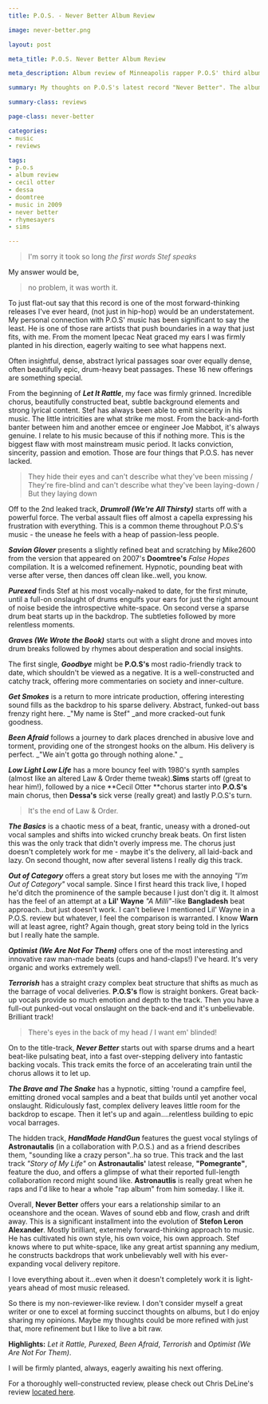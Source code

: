 ```yaml
---
title: P.O.S. - Never Better Album Review

image: never-better.png

layout: post

meta_title: P.O.S. Never Better Album Review

meta_description: Album review of Minneapolis rapper P.O.S' third album. Stef may have created the best album of 2009.

summary: My thoughts on P.O.S's latest record "Never Better". The album title pretty much says it all.

summary-class: reviews

page-class: never-better

categories:
- music
- reviews

tags:
- p.o.s
- album review
- cecil otter
- dessa
- doomtree
- music in 2009
- never better
- rhymesayers
- sims

---
```


> I'm sorry it took so long
<cite>the first words Stef speaks</cite>

My answer would be,

> no problem, it was worth it.

To just flat-out say that this record is one of the most forward-thinking releases I've ever heard, (not just in hip-hop) would be an understatement. My personal connection with P.O.S' music has been significant to say the least. He is one of those rare artists that push boundaries in a way that just fits, with me. From the moment Ipecac Neat graced my ears I was firmly planted in his direction, eagerly waiting to see what happens next.

Often insightful, dense, abstract lyrical passages soar over equally dense, often beautifully epic, drum-heavy beat passages. These 16 new offerings are something special.

From the beginning of _**Let It Rattle**_, my face was firmly grinned. Incredible chorus, beautifully constructed beat, subtle background elements and strong lyrical content. Stef has always been able to emit sincerity in his music. The little intricities are what strike me most. From the back-and-forth banter between him and another emcee or engineer Joe Mabbot, it's always genuine. I relate to his music because of this if nothing more. This is the biggest flaw with most mainstream music period. It lacks conviction, sincerity, passion and emotion. Those are four things that P.O.S. has never lacked. 

> They hide their eyes and can't describe what they've been missing / They're fire-blind and can't describe what they've been laying-down / But they laying down

Off to the 2nd leaked track, _**Drumroll (We're All Thirsty)**_ starts off with a powerful force. The verbal assault flies off almost a capella expressing his frustration with everything. This is a common theme throughout P.O.S's music - the unease he feels with a heap of passion-less people.

_**Savion Glover**_ presents a slightly refined beat and scratching by Mike2600 from the version that appeared on 2007's **Doomtree's** _False Hopes_ compilation. It is a welcomed refinement. Hypnotic, pounding beat with verse after verse, then dances off clean like..well, you know.

_**Purexed**_ finds Stef at his most vocally-naked to date, for the first minute, until a full-on onslaught of drums engulfs your ears for just the right amount of noise beside the introspective white-space. On second verse a sparse drum beat starts up in the backdrop. The subtleties followed by more relentless moments.

_**Graves (We Wrote the Book)**_ starts out with a slight drone and moves into drum breaks followed by rhymes about desperation and social insights.

The first single, _**Goodbye**_ might be **P.O.S's** most radio-friendly track to date, which shouldn't be viewed as a negative. It is a well-constructed and catchy track, offering more commentaries on society and inner-culture.

_**Get Smokes**_ is a return to more intricate production, offering interesting sound fills as the backdrop to his sparse delivery. Abstract, funked-out bass frenzy right here. _"My name is Stef" _and more cracked-out funk goodness.

_**Been Afraid**_ follows a journey to dark places drenched in abusive love and torment, providing one of the strongest hooks on the album. His delivery is perfect. _"We ain't gotta go through nothing alone." _

_**Low Light Low Life**_ has a more bouncy feel with 1980's synth samples (almost like an altered Law &amp; Order theme tweak).**Sims** starts off (great to hear him!), followed by a nice **Cecil Otter **chorus starter into **P.O.S's** main chorus, then **Dessa's** sick verse (really great) and lastly P.O.S's turn.

> It's the end of Law &amp; Order.

_**The Basics**_ is a chaotic mess of a beat, frantic, uneasy with a droned-out vocal samples and shifts into wicked crunchy break beats. On first listen this was the only track that didn't overly impress me. The chorus just doesn't completely work for me - maybe it's the delivery, all laid-back and lazy. On second thought, now after several listens I really dig this track.

_**Out of Category**_ offers a great story but loses me with the annoying _"I'm Out of Category"_ vocal sample. Since I first heard this track live, I hoped he'd ditch the prominence of the sample because I just don't dig it. It almost has the feel of an attempt at a **Lil' Wayne** _"A Milli"_-like **Bangladesh** beat approach...but just doesn't work. I can't believe I mentioned Lil' Wayne in a P.O.S. review but whatever, I feel the comparison is warranted. I know **Warn** will at least agree, right? Again though, great story being told in the lyrics but I really hate the sample.

_**Optimist (We Are Not For Them)**_ offers one of the most interesting and innovative raw man-made beats (cups and hand-claps!) I've heard. It's very organic and works extremely well.

_**Terrorish**_ has a straight crazy complex beat structure that shifts as much as the barrage of vocal deliveries. **P.O.S's** flow is straight bonkers. Great back-up vocals provide so much emotion and depth to the track. Then you have a full-out punked-out vocal onslaught on the back-end and it's unbelievable. Brilliant track!

> There's eyes in the back of my head / I want em' blinded!

On to the title-track, _**Never Better**_ starts out with sparse drums and a heart beat-like pulsating beat, into a fast over-stepping delivery into fantastic backing vocals. This track emits the force of an accelerating train until the chorus allows it to let up.

_**The Brave and The Snake**_ has a hypnotic, sitting 'round a campfire feel, emitting droned vocal samples and a beat that builds until yet another vocal onslaught. Ridiculously fast, complex delivery leaves little room for the backdrop to escape. Then it let's up and again....relentless building to epic vocal barrages.

The hidden track, _**HandMade HandGun**_ features the guest vocal stylings of **Astronautalis** (in a collaboration with P.O.S.) and as a friend describes them, "sounding like a crazy person"..ha so true. This track and the last track _"Story of My Life"_ on **Astronautalis'** latest release, **"Pomegrante"**, feature the duo, and offers a glimpse of what their reported full-length collaboration record might sound like. **Astronautlis** is really great when he raps and I'd like to hear a whole "rap album" from him someday. I like it.

Overall, **Never Better** offers your ears a relationship similar to an oceanshore and the ocean. Waves of sound ebb and flow, crash and drift away. This is a significant installment into the evolution of **Stefon Leron Alexander**. Mostly brilliant, extermely forward-thinking approach to music. He has cultivated his own style, his own voice, his own approach. Stef knows where to put white-space, like any great artist spanning any medium, he constructs backdrops that work unbelievably well with his ever-expanding vocal delivery repitore.

I love everything about it...even when it doesn't completely work it is light-years ahead of most music released.

So there is my non-reviewer-like review. I don't consider myself a great writer or one to excel at forming succinct thoughts on albums, but I do enjoy sharing my opinions. Maybe my thoughts could be more refined with just that, more refinement but I like to live a bit raw.

**Highlights:** _Let it Rattle, Purexed, Been Afraid_, _Terrorish_ and _Optimist (We Are Not For Them)_.

I will be firmly planted, always, eagerly awaiting his next offering.

For a thoroughly well-constructed review, please check out Chris DeLine's review <a class="external" title="Chris DeLine's Never Better Review" href="http://www.culturebully.com/pos-never-better-review">located here</a>.
